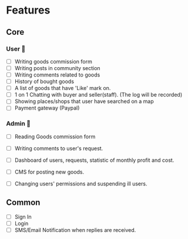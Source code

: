 # Features

## Core

### User 👥

- [ ] Writing goods commission form
- [ ] Writing posts in community section
- [ ] Writing comments related to goods
- [ ] History of bought goods
- [ ] A list of goods that have 'Like' mark on.
- [ ] 1 on 1 Chatting with buyer and seller(staff). (The log will be recorded)
- [ ] Showing places/shops that user have searched on a map
- [ ] Payment gateway (Paypal)

### Admin 🔧

- [ ] Reading Goods commission form
- [ ] Writing comments to user's request.
- [ ] Dashboard of users, requests, statistic of monthly profit and cost.
- [ ] CMS for posting new goods.
- [ ] Changing users' permissions and suspending ill users.


## Common

- [ ] Sign In
- [ ] Login
- [ ] SMS/Email Notification when replies are received.
